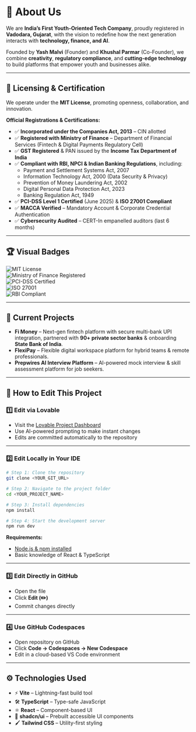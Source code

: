 


# 🌟 About Us  
We are **India’s First Youth-Oriented Tech Company**, proudly registered in **Vadodara, Gujarat**, with the vision to redefine how the next generation interacts with **technology, finance, and AI**.  

Founded by **Yash Malvi** (Founder) and **Khushal Parmar** (Co-Founder), we combine **creativity**, **regulatory compliance**, and **cutting-edge technology** to build platforms that empower youth and businesses alike.  

---

## 📜 Licensing & Certification  
We operate under the **MIT License**, promoting openness, collaboration, and innovation.  

**Official Registrations & Certifications:**  
- ✅ **Incorporated under the Companies Act, 2013** – CIN allotted  
- ✅ **Registered with Ministry of Finance** – Department of Financial Services (Fintech & Digital Payments Regulatory Cell)  
- ✅ **GST Registered** & PAN issued by the **Income Tax Department of India**  
- ✅ **Compliant with RBI, NPCI & Indian Banking Regulations**, including:  
  - Payment and Settlement Systems Act, 2007  
  - Information Technology Act, 2000 (Data Security & Privacy)  
  - Prevention of Money Laundering Act, 2002  
  - Digital Personal Data Protection Act, 2023  
  - Banking Regulation Act, 1949  
- ✅ **PCI-DSS Level 1 Certified** (June 2025) & **ISO 27001 Compliant**  
- ✅ **MACCA Verified** – Mandatory Account & Corporate Credential Authentication  
- ✅ **Cybersecurity Audited** – CERT-In empanelled auditors (last 6 months)  

---

## 🏆 Visual Badges  
![MIT License](https://img.shields.io/badge/License-MIT-yellow.svg)  
![Ministry of Finance Registered](https://img.shields.io/badge/Registered-Ministry%20of%20Finance-blue)  
![PCI-DSS Certified](https://img.shields.io/badge/PCI--DSS%20Level%201-Certified-brightgreen)  
![ISO 27001](https://img.shields.io/badge/ISO-27001-blue)  
![RBI Compliant](https://img.shields.io/badge/RBI-NPCI%20Compliant-orange)  

---

## 🚀 Current Projects  
- **Fi Money** – Next-gen fintech platform with secure multi-bank UPI integration, partnered with **90+ private sector banks** & onboarding **State Bank of India**.  
- **FlexiPay** – Flexible digital workspace platform for hybrid teams & remote professionals.  
- **Prepwires AI Interview Platform** – AI-powered mock interview & skill assessment platform for job seekers.  

---

## 📌 How to Edit This Project  

### **1️⃣ Edit via Lovable**  
- Visit the [Lovable Project Dashboard](https://lovable.dev/projects/934a839f-6ea3-4957-b282-a844c6a80239)  
- Use AI-powered prompting to make instant changes  
- Edits are committed automatically to the repository  

---

### **2️⃣ Edit Locally in Your IDE**  

```sh
# Step 1: Clone the repository
git clone <YOUR_GIT_URL>

# Step 2: Navigate to the project folder
cd <YOUR_PROJECT_NAME>

# Step 3: Install dependencies
npm install

# Step 4: Start the development server
npm run dev
````

**Requirements:**

* [Node.js & npm installed](https://github.com/nvm-sh/nvm#installing-and-updating)
* Basic knowledge of React & TypeScript

---

### **3️⃣ Edit Directly in GitHub**

* Open the file
* Click **Edit (✏️)**
* Commit changes directly

---

### **4️⃣ Use GitHub Codespaces**

* Open repository on GitHub
* Click **Code → Codespaces → New Codespace**
* Edit in a cloud-based VS Code environment

---

## ⚙️ Technologies Used

* ⚡ **Vite** – Lightning-fast build tool
* 🛠 **TypeScript** – Type-safe JavaScript
* ⚛ **React** – Component-based UI
* 🎨 **shadcn/ui** – Prebuilt accessible UI components
* 🖌 **Tailwind CSS** – Utility-first styling

